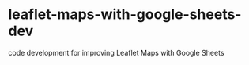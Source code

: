# leaflet-maps-with-google-sheets-dev
code development for improving Leaflet Maps with Google Sheets
